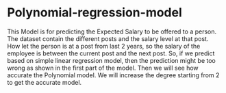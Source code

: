 # Polynomial-regression-model
This Model is for predicting the Expected Salary to be offered to a person. The dataset contain the different posts and the salary level at that post. How let the person is at a post from last 2 years, so the salary of the employee is between the current post and the next post. So, if we predict based on simple linear regression model, then the prediction might be too wrong as shown in the first part of the model. Then we will see how accurate the Polynomial model. We will increase the degree starting from 2 to get the accurate model.
